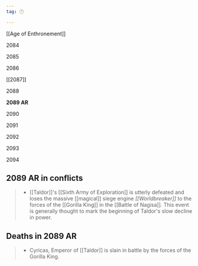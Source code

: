 ```yaml
---
tag: 🕛

---
```

[[Age of Enthronement]]


2084

2085

2086

[[2087]]

2088

**2089 AR**

2090

2091

2092

2093

2094



## 2089 AR in conflicts

>  - [[Taldor]]'s [[Sixth Army of Exploration]] is utterly defeated and loses the massive [[magical]] siege engine *[[Worldbreaker]]* to the forces of the  [[Gorilla King]] in the [[Battle of Nagisa]]. This event is generally thought to mark the beginning of Taldor's slow decline in power.


## Deaths in 2089 AR

>  - Cyricas, Emperor of [[Taldor]] is slain in battle by the forces of the Gorilla King.






